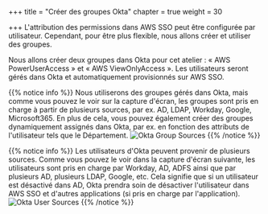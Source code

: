 +++
title = "Créer des groupes Okta"
chapter = true
weight = 30

+++
L'attribution des permissions dans AWS SSO peut être configurée par utilisateur. Cependant, pour être plus flexible, nous allons créer et utiliser des groupes.

Nous allons créer deux groupes dans Okta pour cet atelier : « AWS PowerUserAccess » et « AWS ViewOnlyAccess ». Les utilisateurs seront gérés dans Okta et automatiquement provisionnés sur AWS SSO.

{{% notice info %}}
Nous utiliserons des groupes gérés dans Okta, mais comme vous pouvez le voir sur la capture d'écran, les groupes sont pris en charge à partir de plusieurs sources, par ex. AD, LDAP, Workday, Google, Microsoft365. En plus de cela, vous pouvez également créer des groupes dynamiquement assignés dans Okta, par ex. en fonction des attributs de l'utilisateur tels que le Département.
![Okta Group Sources](/images/40_okta_groups_sources.jpg)
{{% /notice %}}

{{% notice info %}}
Les utilisateurs d'Okta peuvent provenir de plusieurs sources. Comme vous pouvez le voir dans la capture d'écran suivante, les utilisateurs sont pris en charge par Workday, AD, ADFS ainsi que par plusieurs AD, plusieurs LDAP, Google, etc. Cela signifie que si un utilisateur est désactivé dans AD, Okta prendra soin de désactiver l'utilisateur dans AWS SSO et d'autres applications (si pris en charge par l'application).
![Okta User Sources](/images/50_okta_user_sources.png)
{{% /notice %}}
